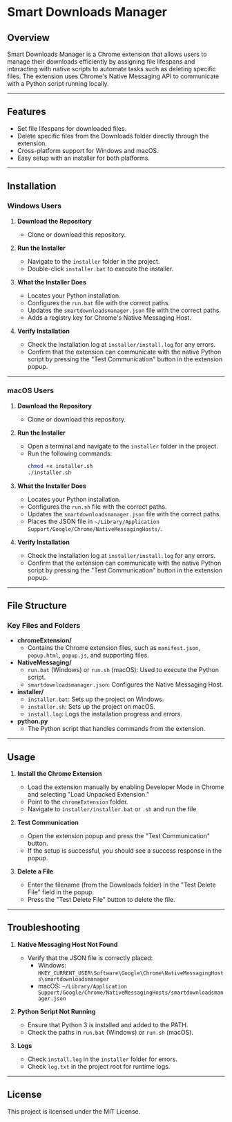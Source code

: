 # Smart Downloads Manager

## Overview
Smart Downloads Manager is a Chrome extension that allows users to manage their downloads efficiently by assigning file lifespans and interacting with native scripts to automate tasks such as deleting specific files. The extension uses Chrome's Native Messaging API to communicate with a Python script running locally.

---

## Features
- Set file lifespans for downloaded files.
- Delete specific files from the Downloads folder directly through the extension.
- Cross-platform support for Windows and macOS.
- Easy setup with an installer for both platforms.

---

## Installation

### Windows Users

1. **Download the Repository**
   - Clone or download this repository.

2. **Run the Installer**
   - Navigate to the `installer` folder in the project.
   - Double-click `installer.bat` to execute the installer.

3. **What the Installer Does**
   - Locates your Python installation.
   - Configures the `run.bat` file with the correct paths.
   - Updates the `smartdownloadsmanager.json` file with the correct paths.
   - Adds a registry key for Chrome's Native Messaging Host.

4. **Verify Installation**
   - Check the installation log at `installer/install.log` for any errors.
   - Confirm that the extension can communicate with the native Python script by pressing the "Test Communication" button in the extension popup.

---

### macOS Users

1. **Download the Repository**
   - Clone or download this repository.

2. **Run the Installer**
   - Open a terminal and navigate to the `installer` folder in the project.
   - Run the following commands:
     ```bash
     chmod +x installer.sh
     ./installer.sh
     ```

3. **What the Installer Does**
   - Locates your Python installation.
   - Configures the `run.sh` file with the correct paths.
   - Updates the `smartdownloadsmanager.json` file with the correct paths.
   - Places the JSON file in `~/Library/Application Support/Google/Chrome/NativeMessagingHosts/`.

4. **Verify Installation**
   - Check the installation log at `installer/install.log` for any errors.
   - Confirm that the extension can communicate with the native Python script by pressing the "Test Communication" button in the extension popup.

---

## File Structure

### Key Files and Folders
- **chromeExtension/**
  - Contains the Chrome extension files, such as `manifest.json`, `popup.html`, `popup.js`, and supporting files.
- **NativeMessaging/**
  - `run.bat` (Windows) or `run.sh` (macOS): Used to execute the Python script.
  - `smartdownloadsmanager.json`: Configures the Native Messaging Host.
- **installer/**
  - `installer.bat`: Sets up the project on Windows.
  - `installer.sh`: Sets up the project on macOS.
  - `install.log`: Logs the installation progress and errors.
- **python.py**
  - The Python script that handles commands from the extension.

---

## Usage

1. **Install the Chrome Extension**
   - Load the extension manually by enabling Developer Mode in Chrome and selecting "Load Unpacked Extension."
   - Point to the `chromeExtension` folder.
   - Navigate to `installer/installer.bat` or `.sh` and run the file

2. **Test Communication**
   - Open the extension popup and press the "Test Communication" button.
   - If the setup is successful, you should see a success response in the popup.

3. **Delete a File**
   - Enter the filename (from the Downloads folder) in the "Test Delete File" field in the popup.
   - Press the "Test Delete File" button to delete the file.

---

## Troubleshooting

1. **Native Messaging Host Not Found**
   - Verify that the JSON file is correctly placed:
     - Windows: `HKEY_CURRENT_USER\Software\Google\Chrome\NativeMessagingHosts\smartdownloadsmanager`
     - macOS: `~/Library/Application Support/Google/Chrome/NativeMessagingHosts/smartdownloadsmanager.json`

2. **Python Script Not Running**
   - Ensure that Python 3 is installed and added to the PATH.
   - Check the paths in `run.bat` (Windows) or `run.sh` (macOS).

3. **Logs**
   - Check `install.log` in the `installer` folder for errors.
   - Check `log.txt` in the project root for runtime logs.

---

## License
This project is licensed under the MIT License.

